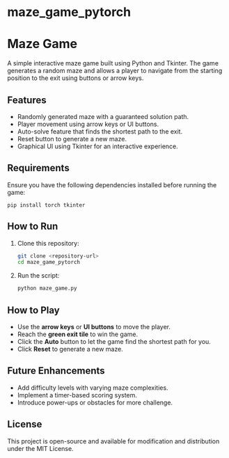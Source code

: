 # maze_game_pytorch
# Maze Game

A simple interactive maze game built using Python and Tkinter. The game generates a random maze and allows a player to navigate from the starting position to the exit using buttons or arrow keys.

## Features
- Randomly generated maze with a guaranteed solution path.
- Player movement using arrow keys or UI buttons.
- Auto-solve feature that finds the shortest path to the exit.
- Reset button to generate a new maze.
- Graphical UI using Tkinter for an interactive experience.

## Requirements
Ensure you have the following dependencies installed before running the game:

```
pip install torch tkinter
```

## How to Run
1. Clone this repository:
   ```sh
   git clone <repository-url>
   cd maze_game_pytorch
   ```
2. Run the script:
   ```sh
   python maze_game.py
   ```

## How to Play
- Use the **arrow keys** or **UI buttons** to move the player.
- Reach the **green exit tile** to win the game.
- Click the **Auto** button to let the game find the shortest path for you.
- Click **Reset** to generate a new maze.

## Future Enhancements
- Add difficulty levels with varying maze complexities.
- Implement a timer-based scoring system.
- Introduce power-ups or obstacles for more challenge.

## License
This project is open-source and available for modification and distribution under the MIT License.